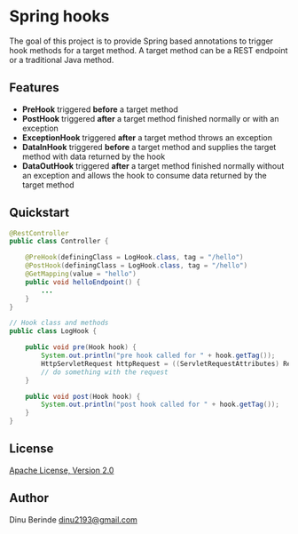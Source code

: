 # Spring hooks
 
The goal of this project is to provide Spring based annotations to trigger hook methods for a target method.
A target method can be a REST endpoint or a traditional Java method.

## Features
* **PreHook** triggered **before** a target method
* **PostHook** triggered **after** a target method finished normally or with an exception
* **ExceptionHook** triggered **after** a target method throws an exception
* **DataInHook** triggered **before** a target method and supplies the target method with data returned by the hook 
* **DataOutHook** triggered **after** a target method finished normally without an exception and allows the hook to consume data returned by the target method
  
## Quickstart

```java
@RestController
public class Controller {

    @PreHook(definingClass = LogHook.class, tag = "/hello")
    @PostHook(definingClass = LogHook.class, tag = "/hello")
    @GetMapping(value = "hello")
    public void helloEndpoint() {
        ...
    }
}

// Hook class and methods
public class LogHook {

    public void pre(Hook hook) {
        System.out.println("pre hook called for " + hook.getTag());
        HttpServletRequest httpRequest = ((ServletRequestAttributes) RequestContextHolder.currentRequestAttributes()).getRequest();
        // do something with the request
    }

    public void post(Hook hook) {
        System.out.println("post hook called for " + hook.getTag());    
    }
}

```

## License

[Apache License, Version 2.0](https://www.apache.org/licenses/LICENSE-2.0.html)

## Author
Dinu Berinde <dinu2193@gmail.com>
